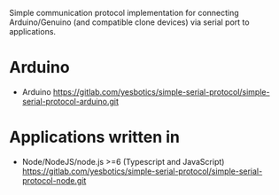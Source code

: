 Simple communication protocol implementation for connecting Arduino/Genuino (and compatible clone devices) via serial port to applications.

# Arduino
 - Arduino https://gitlab.com/yesbotics/simple-serial-protocol/simple-serial-protocol-arduino.git

# Applications written in
 - Node/NodeJS/node.js >=6 (Typescript and JavaScript) https://gitlab.com/yesbotics/simple-serial-protocol/simple-serial-protocol-node.git
